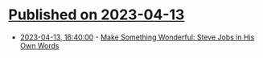 # [Published on 2023-04-13](index.md)

* [2023-04-13, 16:40:00](https://apple.slashdot.org/story/23/04/13/1019210/make-something-wonderful-steve-jobs-in-his-own-words?utm_source=rss1.0mainlinkanon&utm_medium=feed) - [Make Something Wonderful: Steve Jobs in His Own Words](https://apple.slashdot.org/story/23/04/13/1019210/make-something-wonderful-steve-jobs-in-his-own-words?utm_source=rss1.0mainlinkanon&utm_medium=feed)

